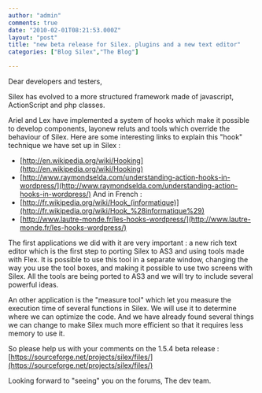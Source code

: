 ```yaml
---
author: "admin"
comments: true
date: "2010-02-01T08:21:53.000Z"
layout: "post"
title: "new beta release for Silex. plugins and a new text editor"
categories: ["Blog Silex","The Blog"]

---
```

Dear developers and testers,

Silex has evolved to a more structured framework made of javascript, ActionScript and php classes.

Ariel and Lex have implemented a system of hooks which make it possible to develop components, layonew reluts and tools which override the behaviour of Silex. Here are some interesting links to explain this "hook" technique we have set up in Silex :
- [http://en.wikipedia.org/wiki/Hooking](http://en.wikipedia.org/wiki/Hooking)
- [http://www.raymondselda.com/understanding-action-hooks-in-wordpress/](http://www.raymondselda.com/understanding-action-hooks-in-wordpress/)
And in French :
- [http://fr.wikipedia.org/wiki/Hook_(informatique)](http://fr.wikipedia.org/wiki/Hook_%28informatique%29)
- [http://www.lautre-monde.fr/les-hooks-wordpress/](http://www.lautre-monde.fr/les-hooks-wordpress/)

The first applications we did with it are very important : a new rich text editor which is the first step to porting Silex to AS3 and using tools made with Flex. It is possible to use this tool in a separate window, changing the way you use the tool boxes, and making it possible to use two screens with Silex. All the tools are being ported to AS3 and we will try to include several powerful ideas.

An other application is the "measure tool" which let you measure the execution time of several functions in Silex. We will use it to determine where we can optimize the code. And we have already found several things we can change to make Silex much more efficient so that it requires less memory to use it.

So please help us with your comments on the 1.5.4 beta release :
[https://sourceforge.net/projects/silex/files/](https://sourceforge.net/projects/silex/files/)

Looking forward to "seeing" you on the forums,
The dev team.


